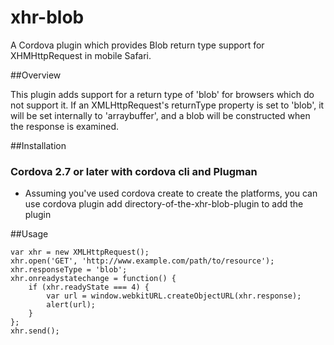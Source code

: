 xhr-blob
========

A Cordova plugin which provides Blob return type support for XHMHttpRequest in
mobile Safari.

##Overview

This plugin adds support for a return type of 'blob' for browsers which do not
support it. If an XMLHttpRequest's returnType property is set to 'blob', it
will be set internally to 'arraybuffer', and a blob will be constructed when
the response is examined.

##Installation

### Cordova 2.7 or later with cordova cli and Plugman

*   Assuming you've used cordova create to create the platforms, you can use
        cordova plugin add directory-of-the-xhr-blob-plugin
    to add the plugin

##Usage

    var xhr = new XMLHttpRequest();
    xhr.open('GET', 'http://www.example.com/path/to/resource');
    xhr.responseType = 'blob';
    xhr.onreadystatechange = function() {
        if (xhr.readyState === 4) {
            var url = window.webkitURL.createObjectURL(xhr.response);
            alert(url);
        }
    };
    xhr.send();
